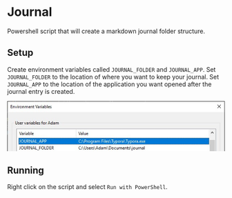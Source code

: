 # Journal

Powershell script that will create a markdown journal folder structure.

## Setup

Create environment variables called `JOURNAL_FOLDER` and `JOURNAL_APP`. Set `JOURNAL_FOLDER` to the location of where you want to keep your journal. Set `JOURNAL_APP` to the location of the application you want opened after the journal entry is created.

![Environment Variables](docs/environment-variables.jpg "Environment Variables")

## Running

Right click on the script and select `Run with PowerShell`.